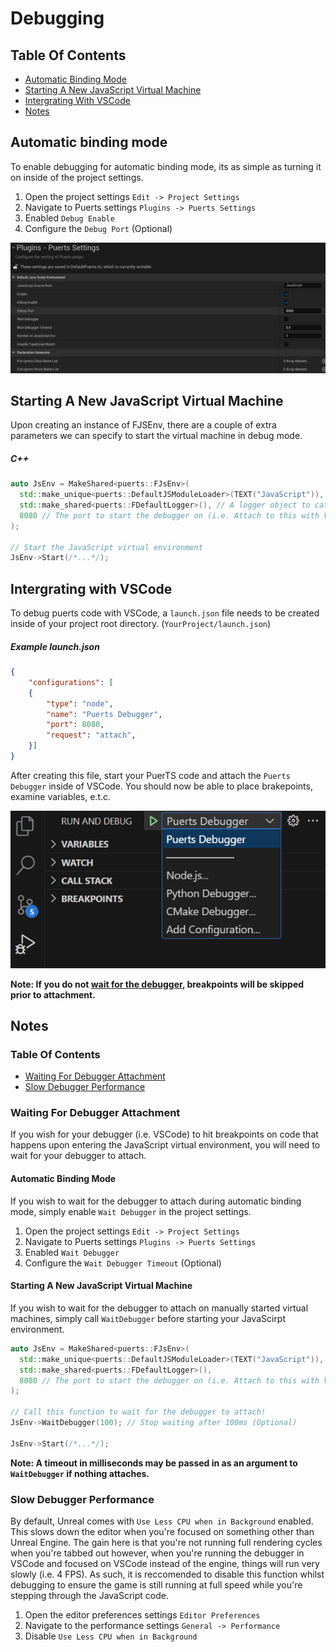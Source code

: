 # Debugging
## Table Of Contents
- [Automatic Binding Mode](#automatic-binding-mode)
- [Starting A New JavaScript Virtual Machine](#starting-a-new-javascript-virtual-machine)
- [Intergrating With VSCode](#intergrating-with-vscode)
- [Notes](#notes)

## Automatic binding mode
To enable debugging for automatic binding mode, its as simple as turning it on inside of the project settings.

1. Open the project settings `Edit -> Project Settings`
2. Navigate to Puerts settings `Plugins -> Puerts Settings`
3. Enabled `Debug Enable`
4. Configure the `Debug Port` (Optional)

![puerts_conf](../..//pic/puerts_conf.png)

## Starting A New JavaScript Virtual Machine
Upon creating an instance of FJSEnv, there are a couple of extra parameters we can specify to start the virtual machine in debug mode.

##### C++
``` c++
auto JsEnv = MakeShared<puerts::FJsEnv>(
  std::make_unique<puerts::DefaultJSModuleLoader>(TEXT("JavaScript")), // Specifies the default script location (Default: "Content/JavaScript")
  std::make_shared<puerts::FDefaultLogger>(), // A logger object to catch console.log
  8080 // The port to start the debugger on (i.e. Attach to this with VSCode)
);

// Start the JavaScript virtual environment
JsEnv->Start(/*...*/);
```

## Intergrating with VSCode
To debug puerts code with VSCode, a `launch.json` file needs to be created inside of your project root directory. (`YourProject/launch.json`)

##### Example launch.json
```json
{
    "configurations": [
    {
        "type": "node",
        "name": "Puerts Debugger",
        "port": 8080,
        "request": "attach",
    }]
}
```

After creating this file, start your PuerTS code and attach the `Puerts Debugger` inside of VSCode. You should now be able to place brakepoints, examine variables, e.t.c.

![puerts_debugger](../..//pic/puerts_debugger.png)

**Note: If you do not [wait for the debugger](#waiting-for-debugger-attachment), breakpoints will be skipped prior to attachment.**

## Notes
###  Table Of Contents
- [Waiting For Debugger Attachment](#waiting-for-debugger-attachment)
- [Slow Debugger Performance](#slow-debugger-performance)

### Waiting For Debugger Attachment
If you wish for your debugger (i.e. VSCode) to hit breakpoints on code that happens upon entering the JavaScript virtual environment, you will need to wait for your debugger to attach.

#### Automatic Binding Mode
If you wish to wait for the debugger to attach during automatic binding mode, simply enable `Wait Debugger` in the project settings.

1. Open the project settings `Edit -> Project Settings`
2. Navigate to Puerts settings `Plugins -> Puerts Settings`
3. Enabled `Wait Debugger`
4. Configure the `Wait Debugger Timeout` (Optional)

#### Starting A New JavaScript Virtual Machine
If you wish to wait for the debugger to attach on manually started virtual machines, simply call `WaitDebugger` before starting your JavaScirpt environment.

``` c++
auto JsEnv = MakeShared<puerts::FJsEnv>(
  std::make_unique<puerts::DefaultJSModuleLoader>(TEXT("JavaScript")),
  std::make_shared<puerts::FDefaultLogger>(),
  8080 // The port to start the debugger on (i.e. Attach to this with VSCode)
);

// Call this function to wait for the debugger to attach!
JsEnv->WaitDebugger(100); // Stop waiting after 100ms (Optional)

JsEnv->Start(/*...*/);
```
**Note: A timeout in milliseconds may be passed in as an argument to `WaitDebugger` if nothing attaches.**

### Slow Debugger Performance
By default, Unreal comes with `Use Less CPU when in Background` enabled. This slows down the editor when you're focused on something other than Unreal Engine. The gain here is that you're not running full rendering cycles when you're tabbed out however, when you're running the debugger in VSCode and focused on VSCode instead of the engine, things will run very slowly (i.e. 4 FPS). As such, it is reccomended to disable this function whilst debugging to ensure the game is still running at full speed while you're stepping through the JavaScript code.

1. Open the editor preferences settings `Editor Preferences`
2. Navigate to the performance settings `General -> Performance`
3. Disable `Use Less CPU when in Background`
